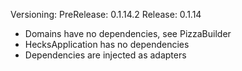 Versioning:
PreRelease: 0.1.14.2
Release: 0.1.14

* Domains have no dependencies, see PizzaBuilder
* HecksApplication has no dependencies
* Dependencies are injected as adapters
